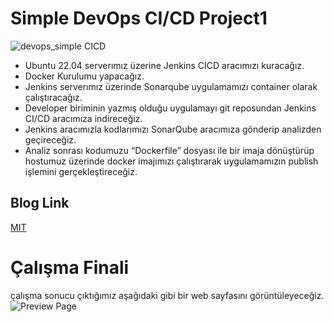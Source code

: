 # Simple DevOps CI/CD Project1
![devops_simple CICD](https://github.com/user-attachments/assets/01f7d74c-1c2f-4be0-a501-fd0f8d6567ad)

- Ubuntu 22.04 serverımız üzerine Jenkins CICD aracımızı kuracağız.
- Docker Kurulumu yapacağız.
- Jenkins serverımız üzerinde Sonarqube uygulamamızı container olarak çalıştıracağız.
- Developer biriminin yazmış olduğu uygulamayı git reposundan Jenkins CI/CD aracımıza indireceğiz.
- Jenkins aracımızla kodlarımızı SonarQube aracımıza gönderip analizden geçireceğiz.
- Analiz sonrası kodumuzu “Dockerfile” dosyası ile bir imaja dönüştürüp hostumuz üzerinde docker imajımızı çalıştırarak uygulamamızın publish işlemini gerçekleştireceğiz.

## Blog Link
[MIT](https://www.serdarbayram.net/simple-devops-ci-cd-project-1.html)

  # Çalışma Finali
  çalışma sonucu çıktığımız aşağıdaki gibi bir web sayfasını görüntüleyeceğiz.
![Preview Page](https://raw.githubusercontent.com/serdarby/Simple-DevOps-CI-CD-Project1/refs/heads/main/web_page.png)


